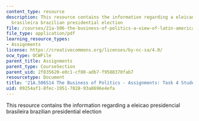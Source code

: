 ```yaml
---
content_type: resource
description: This resource contains the information regarding a eleicao presidencial
  brasileira brazilian presidential election
file: /courses/21a-506-the-business-of-politics-a-view-of-latin-america-spring-2014/09254af18fec1951702893a8696e4efa_MIT21A_506S14_Task4Studnt.pdf
file_type: application/pdf
learning_resource_types:
- Assignments
license: https://creativecommons.org/licenses/by-nc-sa/4.0/
ocw_type: OCWFile
parent_title: Assignments
parent_type: CourseSection
parent_uid: 2f835620-e0c1-cf80-adb7-f9588370fab7
resourcetype: Document
title: '21A.506S14 The Business of Politics - Assignments: Task 4 Student Example'
uid: 09254af1-8fec-1951-7028-93a8696e4efa
---
```

This resource contains the information regarding a eleicao presidencial brasileira brazilian presidential election